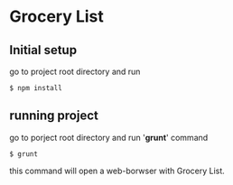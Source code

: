 # Grocery List

## Initial setup 
go to project root directory and run
```
$ npm install
```

## running project

go to porject root directory and run '**grunt**' command

```
$ grunt
```

this command will open a web-borwser with Grocery List.